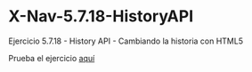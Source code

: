 # X-Nav-5.7.18-HistoryAPI
Ejercicio 5.7.18 - History API - Cambiando la historia con HTML5
<p>Prueba el ejercicio <a href="http://reysam93.github.io/X-Nav-5.7.18-HistoryAPI/biblio.html">aquí</a></p>

